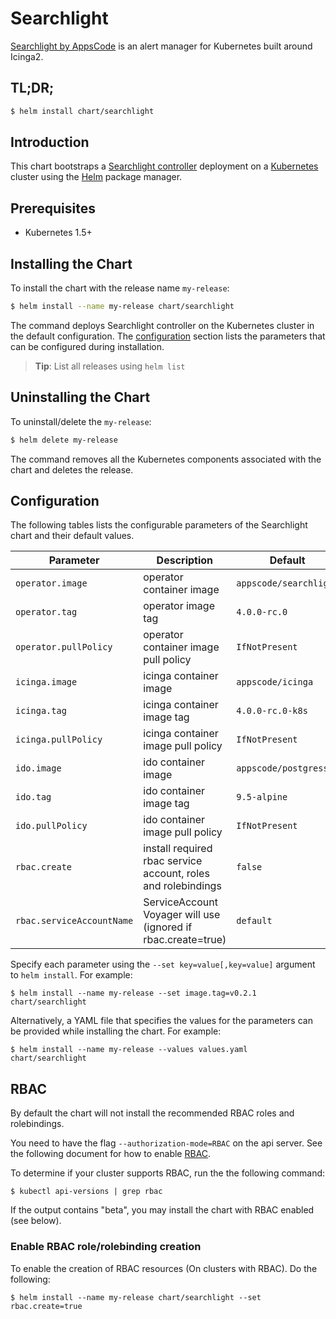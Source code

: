 # Searchlight
[Searchlight by AppsCode](https://github.com/appscode/searchlight) is an alert manager for Kubernetes built around Icinga2.

## TL;DR;

```bash
$ helm install chart/searchlight
```

## Introduction

This chart bootstraps a [Searchlight controller](https://github.com/appscode/searchlight) deployment on a [Kubernetes](http://kubernetes.io) cluster using the [Helm](https://helm.sh) package manager.

## Prerequisites

- Kubernetes 1.5+

## Installing the Chart
To install the chart with the release name `my-release`:
```bash
$ helm install --name my-release chart/searchlight
```
The command deploys Searchlight controller on the Kubernetes cluster in the default configuration. The [configuration](#configuration) section lists the parameters that can be configured during installation.

> **Tip**: List all releases using `helm list`

## Uninstalling the Chart

To uninstall/delete the `my-release`:

```bash
$ helm delete my-release
```

The command removes all the Kubernetes components associated with the chart and deletes the release.

## Configuration

The following tables lists the configurable parameters of the Searchlight chart and their default values.


| Parameter                 | Description                                                    | Default                |
|---------------------------|----------------------------------------------------------------|------------------------|
| `operator.image`          | operator container image                                       | `appscode/searchlight` |
| `operator.tag`            | operator image tag                                             | `4.0.0-rc.0`                |
| `operator.pullPolicy`     | operator container image pull policy                           | `IfNotPresent`         |
| `icinga.image`            | icinga container image                                         | `appscode/icinga`      |
| `icinga.tag`              | icinga container image tag                                     | `4.0.0-rc.0-k8s`            |
| `icinga.pullPolicy`       | icinga container image pull policy                             | `IfNotPresent`         |
| `ido.image`               | ido container image                                            | `appscode/postgress`   |
| `ido.tag`                 | ido container image tag                                        | `9.5-alpine`           |
| `ido.pullPolicy`          | ido container image pull policy                                | `IfNotPresent`         |
| `rbac.create`             | install required rbac service account, roles and rolebindings  | `false`                |
| `rbac.serviceAccountName` | ServiceAccount Voyager will use (ignored if rbac.create=true)  | `default`              |

Specify each parameter using the `--set key=value[,key=value]` argument to `helm install`. For example:

```console
$ helm install --name my-release --set image.tag=v0.2.1 chart/searchlight
```

Alternatively, a YAML file that specifies the values for the parameters can be provided while
installing the chart. For example:

```console
$ helm install --name my-release --values values.yaml chart/searchlight
```

## RBAC
By default the chart will not install the recommended RBAC roles and rolebindings.

You need to have the flag `--authorization-mode=RBAC` on the api server. See the following document for how to enable [RBAC](https://kubernetes.io/docs/admin/authorization/rbac/).

To determine if your cluster supports RBAC, run the the following command:

```console
$ kubectl api-versions | grep rbac
```

If the output contains "beta", you may install the chart with RBAC enabled (see below).

### Enable RBAC role/rolebinding creation

To enable the creation of RBAC resources (On clusters with RBAC). Do the following:

```console
$ helm install --name my-release chart/searchlight --set rbac.create=true
```

